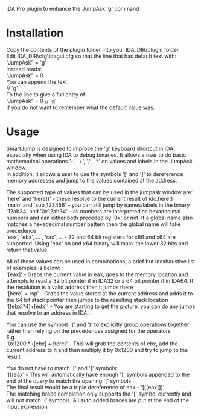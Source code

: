 IDA Pro plugin to enhance the JumpAsk 'g' command


# Installation

Copy the contents of the plugin folder into your IDA_DIR/plugin folder  
Edit IDA_DIR\cfg\idagui.cfg so that the line that has default text with:  
    "JumpAsk"    = 'g'  
Instead reads:  
    "JumpAsk"    = 0  
You can append the text:  
    // 'g'  
To the line to give a full entry of:  
    "JumpAsk"    = 0 // 'g'  
If you do not want to remember what the default value was.  

# Usage

SmartJump is designed to improve the 'g' keyboard shortcut in IDA, especially when using IDA to debug binaries. It allows a user to do basic mathematical operations '-', '+', '/', '*' on values and labels in the JumpAsk window.  
In addition, it allows a user to use the symbols '\[' and ']' to dereference memory addresses and jump to the values contained at the address.  

The supported type of values that can be used in the jumpask window are:  
    'here' and 'here()' - these resolve to the current result of idc.here()  
    'main' and 'sub_123456' - you can still jump by names/labels in the binary  
    '12ab34' and '0x12ab34' - all numbers are interpreted as hexadecimal numbers and can either both preceded by '0x' or not. If a global name also matches a hexadecimal number pattern then the global name will take precedence  
    'eax', 'ebx', ... , 'rax', ... - 32 and 64 bit registers for x86 and x64 are supported. Using 'eax' on and x64 binary will mask the lower 32 bits and return that value  

All of these values can be used in combinations, a brief but inexhaustive list of examples is below:  
    '\[eax]' - Grabs the current value in eax, goes to the memory location and attempts to read a 32 bit pointer if in IDA32 or a 64 bit pointer if in IDA64. If the resolution is a valid address then it jumps there  
    '\[here] + rsp' - Grabs the value stored at the current address and adds it to the 64 bit stack pointer then jumps to the resulting stack location  
    '\[\[ebx]*4]+\[edx]' - You are starting to get the picture, you can do any jumps that resolve to an address in IDA...  

You can use the symbols '(' and ')' to explicitly group operations together rather than relying on the precedences assigned for the operators  
E.g.  
    '0x1200 * (\[ebx] + here)' - This will grab the contents of ebx, add the current address to it and then multiply it by 0x1200 and try to jump to the result  

You do not have to match '\[' and ']' symbols:  
    '\[\[\[eax' - This will automatically have enough ']' symbols appended to the end of the query to match the opening '\[' symbols  
               The final result would be a triple dereference of eax - '\[\[\[eax]]]'  
               The matching brace completion only supports the '\[' symbol currently and will not match '(' symbols. All auto added braces are put at the end of the input expression  
